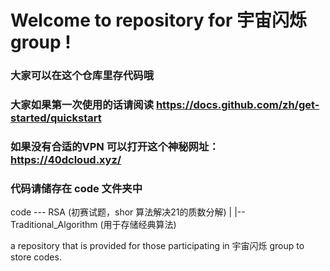# Welcome to repository for 宇宙闪烁 group !
### 大家可以在这个仓库里存代码哦
### 大家如果第一次使用的话请阅读 https://docs.github.com/zh/get-started/quickstart
### 如果没有合适的VPN 可以打开这个神秘网址： https://40dcloud.xyz/
### 代码请储存在 code 文件夹中

code --- RSA (初赛试题，shor 算法解决21的质数分解)
           |
           |-- Traditional_Algorithm (用于存储经典算法)


a repository that is provided for those participating in 宇宙闪烁 group to store codes.

